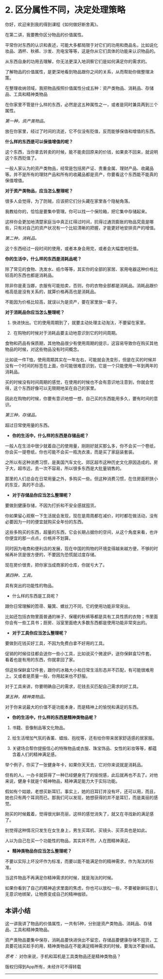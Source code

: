 # 2. 区分属性不同，决定处理策略

你好，欢迎来到我的得到课程《如何做好断舍离》。

在第二讲，我要教你区分物品的价值属性。

平常你对东西的认识和表述，可能大多都局限于对它们的功用和商品名，比如说化妆品、酒杯、秋裤、沙发、充电宝等等，这是你从它们具体的功能来认识物品的。

从东西自身的功用去理解，你无法更深入地洞察它们是如何满足你的需求的。

了解物品的价值属性，是更深地看到物品跟你之间的关系，从而帮助你做整理决策。

在整理收纳领域，我把物品按照价值属性分成五种：资产类物品、消耗品、存储品、工具和精神类物品

在你家里不管是什么样的东西，必然是这五种属性之一，或者是同时兼具两到三个属性。

 *第一种，资产类物品。*

放在你家里，经过了时间的流逝，它不仅没有贬值，反而能够保值和增值的东西。

 **什么样的东西是可以保值增值的呢？**

这个东西，当你拿去转卖的时候，能不能卖回原来的价钱，如果卖不回来，就说明这个东西贬值了。

一般人家认为的资产类物品，经常是包括房产证、贵重金属、理财产品、收藏品等。并不是所有的理财产品和所有的收藏品都是资产，你要看这个东西能不能真的保值增值。

 **对于资产类物品，应当怎么整理呢？**

很多人会觉得，为了防贼，应该把它们分头藏在家里各个隐秘角落。

我教给你的，恰恰是要集中管理。你可以找一个保险箱，把它集中存储起来。

这样你会更加地清楚家庭当中真正扛得过时间，抗得过通货膨胀的物品究竟是哪些，只有对自己的资产状况有一个比较清晰的把握，才能更好地安排资产的增值。

 *第二种，消耗品。*

这个东西经过一段时间的使用，或者本身会用完，或者会大幅度地贬值。

 **你的生活中，什么样的东西是消耗品呢？**

除了常见的食物、洗发水、纸巾等等，其实你的全部的家居、家用电器这种价格比较高的东西也都是消耗品。

除非你是麦当娜，衣服有可能拍卖，否则，你的衣物全部都是消耗品。消耗品跟价格高低是没有关系的，就算价格再高也是消耗品。

不能因为价格比较高，就误以为是资产，要在家里放一辈子。

 **对于消耗品你应当怎么整理呢？**

1. 快进快出。它的使用周期到了，就要主动处理主动淘汰，不要留在家里。

2.  在购物的时候对于消耗品要主动地意识到它的时间周期。

食物和药品有保质期，其他物品很少有使用周期的提示，这容易导致你在购买其他物品的时候，对这些物品没有时间概念。

比如说一件T恤，使用周期其实在一年左右，可能就会洗变形，但是在买的时候并没有一个时间的标签在上面，你可能很难意识到，它是一个只能使用一年到两年的消耗品。

买的时候没有时间周期的感觉，在使用的时候也不会有意识地注意到，你就会觉得，这个东西好像可以无限期地呆在自己的家里。

因此在购物的时候，你要有意识地想一想，自己买的东西能用多久，要有时间的意识。

 *第三种，存储品。*

超过日常使用量的东西。

* **你的生活中，什么样的东西是存储品呢？** 

一般人在生活中很少就着自己的使用量，刚刚好就买那么多，你不会买一个卷纸，你会买一提卷纸，你也可能不会买一瓶洗衣液，而是买了家庭装套装。

之所以有这种消费习惯，是美国汽车文化、郊区超市这种历史文化原因造成的。房子大，超市远，去一次不容易，所以很多东西是大批量销售的。

那里的人们总会在日常用量之外，多购买一些。但这种消费习惯，在住房面积狭小的东亚，真的不合适。

* **对于存储品你应当怎么整理呢？** 

要做到健康存储，不因为打折和不安全感就囤货。

你如果留心观察一下生活就会发现，现在是周周都在减价，时时都在做活动，没有必要因为一时的便宜就购买全年份的东西。

这些多购买的东西，超量的东西，它会长期占据你的空间，从这个角度来看，也许你便宜的那一点点，价格并不划算。

同时因为电商和便利店的发展，现在中国的购物的环境变得越来越方便，不够的时候再补货是很方便的，不要因为恐慌就过度存储。

现在房价很贵，把你家当成商家的仓库，你就亏大了。

 *第四种，工具。*

具有突出的功能性的物品。

* 什么样的东西是工具呢？

跟你日常理解的笤帚、簸箕、螺丝刀不同，它的使用功能非常突出。

比如还包括衣物里面普通的袜子、保暖的秋裤等都是具有工具性质的衣物；书里面你会有一些工具书；厨房、浴室里面绝大多数东西都是使用功能非常突出的。

* **对于工具你应当怎么整理呢？** 

要做到花钱买好工具，不因为免费白拿不好用的工具。

促销的时候往往都会送你一些小工具，比如说买个微波炉，送你保鲜盒12件套。看着也是有用的东西，你就拿回了家。

但这些保鲜盒12件套，跟你的冰箱大小和日常生活形态并不匹配，有可能很难用上。又或者是质量一般，你用起来也不舒服。

对于工具来讲，你要明确自己的需求，花钱去买匹配自己需求的好工具。

 *第五种，精神类物品。*

对于你来说最大的价值不是功能本身，而是精神上的愉悦和满足的东西。

* **你的生活中，什么样的东西是精神类物品呢？** 

1. 书籍、音像制品等文化物品。

2. 给生活增加气氛的香薰、蜡烛、抱枕等，还有给你带来居家舒适感的居家服。

3. 关键场合帮你提振信心的特殊物品或衣服、珠宝饰品、女性的彩妆等等，都蕴含着人们的精神满足感。

举个例子，你买了一张健身年卡，如果你天天去，它对你来说就是消耗品。

但有的人，一办卡就获得了一种已经健身完了的愉悦感，此后就再也不去了。对他来说，健身卡就是个精神物品，精神满足能力大于实际功能。

假如有个姑娘，老想买新耳钉。事实上，她的旧耳钉并没有坏，还可以用，而且，她也只有两个耳洞而已。那我们可以发现，她想获得的并不是耳钉，而是美丽的感觉。

刚买的时候戴着，觉得很光鲜亮丽，这样的感觉消失了，就又在寻找新的满足感了。

别觉得这种情况只发生在女生身上，男生买耳机、买镜头、买茶具也是如此。

人以为自己在买一个功能性的物品，其实并不然，人在图精神满足。

* **精神类物品你应当怎么整理呢？** 

不要以实际上坏没坏作为标准，而要以能不能满足你的精神需求，作为淘汰的标准。

当这件物品不再满足你精神需求的时候，就是淘汰的时候。

如果你看到了自己的精神追求里面的焦虑，你也可以放松一些，不要被新鲜玩意儿无意识地绑架，让物质变成自己的精神枷锁。

## 本讲小结

这一讲我讲了物品的价值属性，一共有5种，分别是资产类物品、消耗品、存储品、工具和精神类物品。

资产类物品要集中保存，消耗品要快进快出不留恋，存储品要健康存储不囤货，工具要花钱买趁手的用，精神类物品在不能满足精神需求的时候，要淘汰不要纠结。

 *思考：* 对你来说，手机和耳机是工具类物品还是精神类物品？

版权归得到App所有，未经许可不得转载

---
